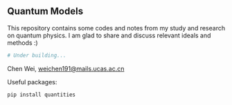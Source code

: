 ## Quantum Models

This repository contains some codes and notes from my study and research on quantum physics. I am glad to share and discuss relevant ideals and methods :)

```python
# Under building...
```

Chen Wei, weichen191@mails.ucas.ac.cn



Useful packages:

```
pip install quantities
```

